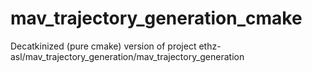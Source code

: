 # mav_trajectory_generation_cmake
Decatkinized (pure cmake) version of project ethz-asl/mav_trajectory_generation/mav_trajectory_generation
